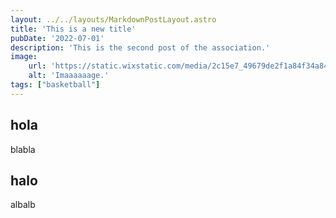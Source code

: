 ```yaml
---
layout: ../../layouts/MarkdownPostLayout.astro
title: 'This is a new title'
pubDate: '2022-07-01'
description: 'This is the second post of the association.'
image:
    url: 'https://static.wixstatic.com/media/2c15e7_49679de2f1a84f34a84ca4ddd58bab36~mv2.png/v1/fill/w_263,h_263,al_c,q_85,usm_0.66_1.00_0.01,enc_auto/flocage%20dos%20(1).png'
    alt: 'Imaaaaaage.'
tags: ["basketball"]
---
```


## hola

blabla

## halo

albalb